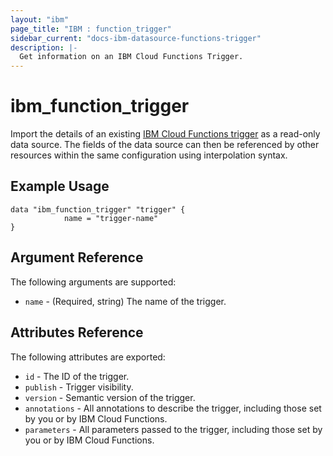 ```yaml
---
layout: "ibm"
page_title: "IBM : function_trigger"
sidebar_current: "docs-ibm-datasource-functions-trigger"
description: |-
  Get information on an IBM Cloud Functions Trigger.
---
```


# ibm\_function_trigger

Import the details of an existing [IBM Cloud Functions trigger](https://console.bluemix.net/docs/openwhisk/openwhisk_triggers_rules.html#openwhisk_triggers) as a read-only data source. The fields of the data source can then be referenced by other resources within the same configuration using interpolation syntax.


## Example Usage

```hcl
data "ibm_function_trigger" "trigger" {
			name = "trigger-name"		  
}
```

## Argument Reference

The following arguments are supported:

* `name` - (Required, string) The name of the trigger.

## Attributes Reference

The following attributes are exported:

* `id` - The ID of the trigger.
* `publish` - Trigger visibility.
* `version` - Semantic version of the trigger.
* `annotations` - All annotations to describe the trigger, including those set by you or by IBM Cloud Functions.
* `parameters` - All parameters passed to the trigger, including those set by you or by IBM Cloud Functions.
